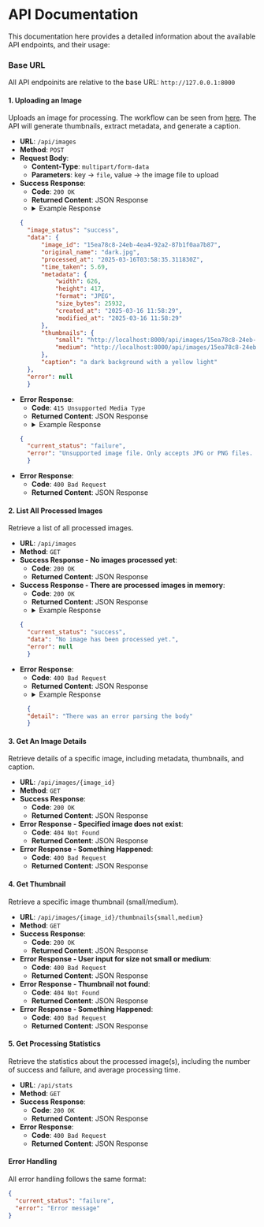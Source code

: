 # API Documentation
This documentation here provides a detailed information about the available API endpoints, and their usage:

### Base URL
All API endpoinits are relative to the base URL: `http://127.0.0.1:8000`

#### 1. Uploading an Image
Uploads an image for processing. The workflow can be seen from [here](#process-flow). The API will generate thumbnails, extract metadata, and generate a caption.
- **URL**: `/api/images`
- **Method**: `POST`
- **Request Body**:
  - **Content-Type**: `multipart/form-data`
  - **Parameters**: key -> `file`, value -> the image file to upload
- **Success Response**:
  - **Code**: `200 OK`
  - **Returned Content**: JSON Response
  - <details><summary>Example Response</summary><p>
  ```json
  {
    "image_status": "success",
    "data": {
        "image_id": "15ea78c8-24eb-4ea4-92a2-87b1f0aa7b87",
        "original_name": "dark.jpg",
        "processed_at": "2025-03-16T03:58:35.311830Z",
        "time_taken": 5.69,
        "metadata": {
            "width": 626,
            "height": 417,
            "format": "JPEG",
            "size_bytes": 25932,
            "created_at": "2025-03-16 11:58:29",
            "modified_at": "2025-03-16 11:58:29"
        },
        "thumbnails": {
            "small": "http://localhost:8000/api/images/15ea78c8-24eb-4ea4-92a2-87b1f0aa7b87/thumbnails/small",
            "medium": "http://localhost:8000/api/images/15ea78c8-24eb-4ea4-92a2-87b1f0aa7b87/thumbnails/medium"
        },
        "caption": "a dark background with a yellow light"
    },
    "error": null
    }
  ```
  </p></details>
- **Error Response**:
  - **Code**: `415 Unsupported Media Type`
  - **Returned Content**: JSON Response
  - <details><summary>Example Response</summary><p>
  ```json
  {
    "current_status": "failure",
    "error": "Unsupported image file. Only accepts JPG or PNG files. Please try again."
    }
  ```
    </p></details>
- **Error Response**:
  - **Code**: `400 Bad Request`
  - **Returned Content**: JSON Response

#### 2. List All Processed Images
Retrieve a list of all processed images.
- **URL**: `/api/images`
- **Method**: `GET`
- **Success Response - No images processed yet**:
  - **Code**: `200 OK`
  - **Returned Content**: JSON Response
- **Success Response - There are processed images in memory**:
  - **Code**: `200 OK`
  - **Returned Content**: JSON Response
  - <details><summary>Example Response</summary><p>
  ```json
  {
    "current_status": "success",
    "data": "No image has been processed yet.",
    "error": null
    }
  ```
  </p></details>
- **Error Response**:
  - **Code**: `400 Bad Request`
  - **Returned Content**: JSON Response
  - <details><summary>Example Response</summary><p>
  ```json
    {
    "detail": "There was an error parsing the body"
    }
  ```
    </p></details>

#### 3. Get An Image Details
Retrieve details of a specific image, including metadata, thumbnails, and caption.
- **URL**: `/api/images/{image_id}`
- **Method**: `GET`
- **Success Response**:
  - **Code**: `200 OK`
  - **Returned Content**: JSON Response
- **Error Response - Specified image does not exist**:
  - **Code**: `404 Not Found`
  - **Returned Content**: JSON Response
- **Error Response - Something Happened**:
  - **Code**: `400 Bad Request`
  - **Returned Content**: JSON Response

#### 4. Get Thumbnail
Retrieve a specific image thumbnail (small/medium).
- **URL**: `/api/images/{image_id}/thumbnails{small,medium}`
- **Method**: `GET`
- **Success Response**:
  - **Code**: `200 OK`
  - **Returned Content**: JSON Response
- **Error Response - User input for size not small or medium**:
  - **Code**: `400 Bad Request`
  - **Returned Content**: JSON Response
- **Error Response - Thumbnail not found**:
  - **Code**: `404 Not Found`
  - **Returned Content**: JSON Response
- **Error Response - Something Happened**:
  - **Code**: `400 Bad Request`
  - **Returned Content**: JSON Response

#### 5. Get Processing Statistics
Retrieve the statistics about the processed image(s), including the number of success and failure, and average processing time.
- **URL**: `/api/stats`
- **Method**: `GET`
- **Success Response**:
  - **Code**: `200 OK`
  - **Returned Content**: JSON Response
- **Error Response**:
  - **Code**: `400 Bad Request`
  - **Returned Content**: JSON Response

#### Error Handling
All error handling follows the same format:
```json
{
  "current_status": "failure",
  "error": "Error message"
}
```